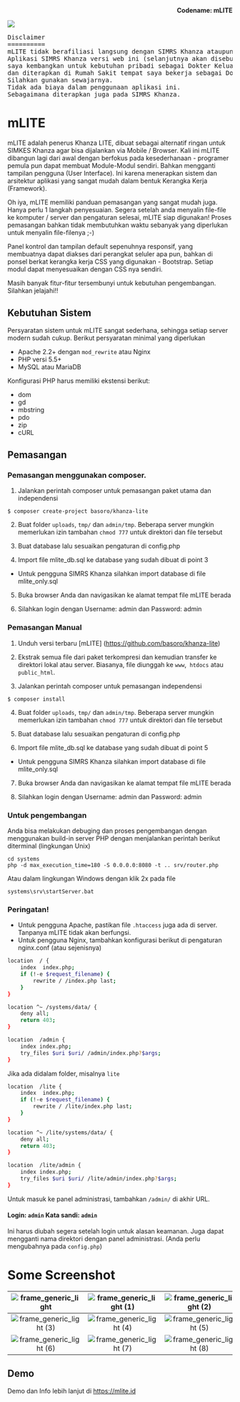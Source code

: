 <p align="right">
    <b>Codename: mLITE</b><br>
</p>

<p>
<img src="https://raw.githubusercontent.com/basoro/khanza-lite/master/mlite.png">
</p>
<pre>
Disclaimer
==========
mLITE tidak berafiliasi langsung dengan SIMRS Khanza ataupun YASKI
Aplikasi SIMRS Khanza versi web ini (selanjutnya akan disebut mLITE),
saya kembangkan untuk kebutuhan pribadi sebagai Dokter Keluarga
dan diterapkan di Rumah Sakit tempat saya bekerja sebagai Dokter.
Silahkan gunakan sewajarnya.
Tidak ada biaya dalam penggunaan aplikasi ini.
Sebagaimana diterapkan juga pada SIMRS Khanza.
</pre>

# mLITE

mLITE adalah penerus Khanza LITE, dibuat sebagai alternatif ringan untuk SIMKES Khanza agar bisa dijalankan via Mobile / Browser. Kali ini mLITE dibangun lagi dari awal dengan berfokus pada kesederhanaan - programer pemula pun dapat membuat Module-Modul sendiri. Bahkan mengganti tampilan pengguna (User Interface). Ini karena menerapkan sistem dan arsitektur aplikasi yang sangat mudah dalam bentuk Kerangka Kerja (Framework).

Oh iya, mLITE memiliki panduan pemasangan yang sangat mudah juga. Hanya perlu 1 langkah penyesuaian. Segera setelah anda menyalin file-file ke komputer / server dan pengaturan selesai, mLITE siap digunakan! Proses pemasangan bahkan tidak membutuhkan waktu sebanyak yang diperlukan untuk menyalin file-filenya ;-)

Panel kontrol dan tampilan default sepenuhnya responsif, yang membuatnya dapat diakses dari perangkat seluler apa pun, bahkan di ponsel berkat kerangka kerja CSS yang digunakan - Bootstrap. Setiap modul dapat menyesuaikan dengan CSS nya sendiri.

Masih banyak fitur-fitur tersembunyi untuk kebutuhan pengembangan. Silahkan jelajahi!!


Kebutuhan Sistem
----------------

Persyaratan sistem untuk mLITE  sangat sederhana, sehingga setiap server modern sudah cukup. Berikut persyaratan minimal yang diperlukan

+ Apache 2.2+ dengan `mod_rewrite` atau Nginx
+ PHP versi 5.5+
+ MySQL atau MariaDB

Konfigurasi PHP harus memiliki ekstensi berikut:

+ dom
+ gd
+ mbstring
+ pdo
+ zip
+ cURL

Pemasangan
----------

### Pemasangan menggunakan composer.
1. Jalankan perintah composer untuk pemasangan paket utama dan independensi

```
$ composer create-project basoro/khanza-lite
```

2. Buat folder `uploads`, `tmp/` dan `admin/tmp`. Beberapa server mungkin memerlukan izin tambahan `chmod 777` untuk direktori dan file tersebut

3. Buat database lalu sesuaikan pengaturan di config.php

4. Import file mlite_db.sql ke database yang sudah dibuat di point 3
 * Untuk pengguna SIMRS Khanza silahkan import database di file mlite_only.sql

5. Buka browser Anda dan navigasikan ke alamat tempat file mLITE berada

6. Silahkan login dengan Username: admin dan Password: admin

### Pemasangan Manual
1. Unduh versi terbaru [mLITE] (https://github.com/basoro/khanza-lite)

2. Ekstrak semua file dari paket terkompresi dan kemudian transfer ke direktori lokal atau server. Biasanya, file diunggah ke `www`,` htdocs` atau `public_html`.

3. Jalankan perintah composer untuk pemasangan independensi
```
$ composer install
```

4. Buat folder `uploads`, `tmp/` dan `admin/tmp`. Beberapa server mungkin memerlukan izin tambahan `chmod 777` untuk direktori dan file tersebut

5. Buat database lalu sesuaikan pengaturan di config.php

6. Import file mlite_db.sql ke database yang sudah dibuat di point 5
 * Untuk pengguna SIMRS Khanza silahkan import database di file mlite_only.sql

7. Buka browser Anda dan navigasikan ke alamat tempat file mLITE berada

8. Silahkan login dengan Username: admin dan Password: admin


### Untuk pengembangan
Anda bisa melakukan debuging dan proses pengembangan dengan menggunakan build-in server PHP dengan menjalankan perintah berikut diterminal (lingkungan Unix)

```
cd systems
php -d max_execution_time=180 -S 0.0.0.0:8080 -t .. srv/router.php
```

Atau dalam lingkungan Windows dengan klik 2x pada file

```
systems\srv\startServer.bat
```

### Peringatan!

+ Untuk pengguna Apache, pastikan file `.htaccess` juga ada di server. Tanpanya mLITE tidak akan berfungsi.
+ Untuk pengguna Nginx, tambahkan konfigurasi berikut di pengaturan nginx.conf (atau sejenisnya)

```bash
location  / {
    index  index.php;
    if (!-e $request_filename) {
        rewrite / /index.php last;
    }
}

location ^~ /systems/data/ {
    deny all;
    return 403;
}

location  /admin {
    index index.php;
    try_files $uri $uri/ /admin/index.php?$args;
}
```

Jika ada didalam folder, misalnya `lite`

```bash
location  /lite {
    index  index.php;
    if (!-e $request_filename) {
        rewrite / /lite/index.php last;
    }
}

location ^~ /lite/systems/data/ {
    deny all;
    return 403;
}

location  /lite/admin {
    index index.php;
    try_files $uri $uri/ /lite/admin/index.php?$args;
}
```

Untuk masuk ke panel administrasi, tambahkan `/admin/` di akhir URL.
#### Login: `admin` Kata sandi: `admin`
Ini harus diubah segera setelah login untuk alasan keamanan. Juga dapat mengganti nama direktori dengan panel administrasi.  (Anda perlu mengubahnya pada `config.php`)


# Some Screenshot
| ![frame_generic_light](https://raw.githubusercontent.com/basoro/khanza-lite/mlite/docs/1.png) | ![frame_generic_light (1)](https://raw.githubusercontent.com/basoro/khanza-lite/mlite/docs/2.png) | ![frame_generic_light (2)](https://raw.githubusercontent.com/basoro/khanza-lite/mlite/docs/3.png) |
| :---: | :---: | :---: |
| ![frame_generic_light (3)](https://raw.githubusercontent.com/basoro/khanza-lite/mlite/docs/4.png) | ![frame_generic_light (4)](https://raw.githubusercontent.com/basoro/khanza-lite/mlite/docs/5.png) | ![frame_generic_light (5)](https://raw.githubusercontent.com/basoro/khanza-lite/mlite/docs/6.png) |
| ![frame_generic_light (6)](https://raw.githubusercontent.com/basoro/khanza-lite/mlite/docs/7.png) | ![frame_generic_light (7)](https://raw.githubusercontent.com/basoro/khanza-lite/mlite/docs/8.png) | ![frame_generic_light (8)](https://raw.githubusercontent.com/basoro/khanza-lite/mlite/docs/9.png) |

## Demo
Demo dan Info lebih lanjut di https://mlite.id
